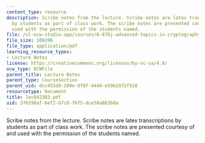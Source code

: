 ```yaml
---
content_type: resource
description: Scribe notes from the lecture. Scribe notes are latex transcriptions
  by students as part of class work. The scribe notes are presented courtesy of and
  used with the permission of the students named.
file: /ol-ocw-studio-app/courses/6-876j-advanced-topics-in-cryptography-spring-2003/376198af6ef2b7c876f5dce50a86268a_lec042303.pdf
file_size: 109206
file_type: application/pdf
learning_resource_types:
- Lecture Notes
license: https://creativecommons.org/licenses/by-nc-sa/4.0/
ocw_type: OCWFile
parent_title: Lecture Notes
parent_type: CourseSection
parent_uid: dcc455d9-209e-0f0f-4440-e59b1972f918
resourcetype: Document
title: lec042303.pdf
uid: 376198af-6ef2-b7c8-76f5-dce50a86268a
---
```

Scribe notes from the lecture. Scribe notes are latex transcriptions by students as part of class work. The scribe notes are presented courtesy of and used with the permission of the students named.